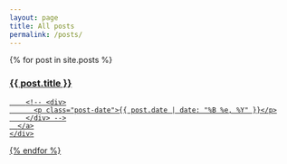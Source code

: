 ```yaml
---
layout: page
title: All posts
permalink: /posts/
---
```


<div>
{% for post in site.posts %}
    <div>
      <a href="{{ site.baseurl }}{{ post.url }}">
        <h3>{{ post.title }}</h3>

        <!-- <div>
          <p class="post-date">{{ post.date | date: "%B %e, %Y" }}</p>
        </div> -->
      </a>
    </div>
{% endfor %}
</div>

